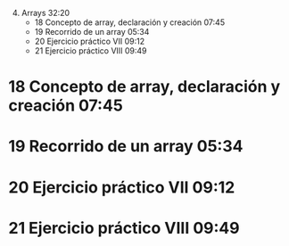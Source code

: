 4. Arrays 32:20
   * 18 Concepto de array, declaración y creación 07:45
   * 19 Recorrido de un array 05:34
   * 20 Ejercicio práctico VII 09:12
   * 21 Ejercicio práctico VIII 09:49
   
# 18 Concepto de array, declaración y creación 07:45
# 19 Recorrido de un array 05:34
# 20 Ejercicio práctico VII 09:12
# 21 Ejercicio práctico VIII 09:49   
